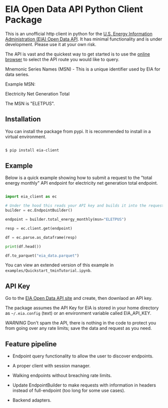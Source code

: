 # EIA Open Data API Python Client Package

This is an unofficial http client in python for the [U.S. Energy Information Administration (EIA) Open Data API](https://www.eia.gov/opendata/). It has minimal functionality and is under development. Please use it at your own risk.

The API is vast and the quickest way to get started is to use the [online browser](https://www.eia.gov/opendata/browser/) to select the API route you would like to query.

Mnemonic Series Names (MSN) - This is a unique identifier used by EIA for data series.

Example MSN:

Electricity Net Generation Total

The MSN is "ELETPUS".

## Installation

You can install the package from pypi. It is recommended to install in a virtual environment.

``` bash

$ pip install eia-client

```

## Example

Below is a quick example showing how to submit a request to the
"total energy monthly" API endpoint for electricity net generation total
endpoint.

``` python

import eia_client as ec

# Under the hood this reads your API key and builds it into the requests.
builder = ec.EndpointBuilder()

endpoint = builder.total_energy_monthly(msn="ELETPUS")

resp = ec.client.get(endpoint)

df = ec.parse.as_dataframe(resp)

print(df.head())

df.to_parquet("eia_data.parquet")

```

You can view an extended version of this example in `examples/Quickstart_tminTutorial.ipynb`.


## API Key

Go to the [EIA Open Data API site](https://www.eia.gov/opendata/) and create, then downlaod an API key.

The package assumes the API Key for EIA is stored in your home directory as `~/.eia.config` (text) or an environment
variable called EIA_API_KEY.

*WARNING* Don't spam the API, there is nothing in the code to protect you from going over any rate limits; save the data and request as you need.


## Feature pipeline

- Endpoint query functionality to allow the user to discover endpoints.

- A proper client with session manager.

- Walking endpoints without breaching rate limits.

- Update EndpointBuilder to make requests with information in headers instead of full-endpoint (too long for some use cases).

- Backend adapters.
